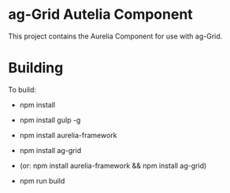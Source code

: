 ag-Grid Autelia Component
==============

This project contains the Aurelia Component for use with ag-Grid.

Building
==============

To build:
- npm install
- npm install gulp -g
- npm install aurelia-framework
- npm install ag-grid
- (or: npm install aurelia-framework && npm install ag-grid)

- npm run build
